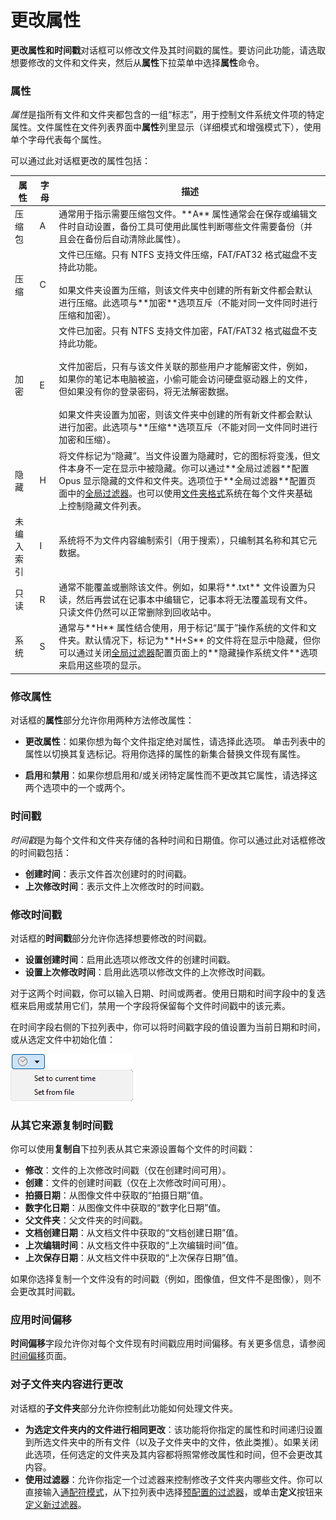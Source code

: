 # 更改属性

**更改属性和时间戳**对话框可以修改文件及其时间戳的属性。要访问此功能，请选取想要修改的文件和文件夹，然后从**属性**下拉菜单中选择**属性**命令。

### 属性

*属性*是指所有文件和文件夹都包含的一组“标志”，用于控制文件系统文件项的特定属性。文件属性在文件列表界面中**属性**列里显示（详细模式和增强模式下），使用单个字母代表每个属性。

可以通过此对话框更改的属性包括：

<table>
<thead>
<tr class="header">
<th>属性</th>
<th>字母</th>
<th>描述</th>
</tr>
</thead>
<tbody>
<tr class="odd">
<td>压缩包</td>
<td>A</td>
<td>通常用于指示需要压缩包文件。**A** 属性通常会在保存或编辑文件时自动设置，备份工具可使用此属性判断哪些文件需要备份（并且会在备份后自动清除此属性）。</td>
</tr>
<tr class="even">
<td>压缩</td>
<td>C</td>
<td>文件已压缩。只有 NTFS 支持文件压缩，FAT/FAT32 格式磁盘不支持此功能。<br />
<br />
如果文件夹设置为压缩，则该文件夹中创建的所有新文件都会默认进行压缩。此选项与**加密**选项互斥（不能对同一文件同时进行压缩和加密）。</td>
</tr>
<tr class="odd">
<td>加密</td>
<td>E</td>
<td>文件已加密。只有 NTFS 支持文件加密，FAT/FAT32 格式磁盘不支持此功能。<br />
<br />
文件加密后，只有与该文件关联的那些用户才能解密文件，例如，如果你的笔记本电脑被盗，小偷可能会访问硬盘驱动器上的文件，但如果没有你的登录密码，将无法解密数据。<br />
<br />
如果文件夹设置为加密，则该文件夹中创建的所有新文件都会默认进行加密。此选项与**压缩**选项互斥（不能对同一文件同时进行加密和压缩）。</td>
</tr>
<tr class="even">
<td>隐藏</td>
<td>H</td>
<td>将文件标记为“隐藏”。当文件设置为隐藏时，它的图标将变浅，但文件本身不一定在显示中被隐藏。你可以通过**全局过滤器**配置 Opus 显示隐藏的文件和文件夹。选项位于**全局过滤器**配置页面中的<a href="/preferences/preferences_categories/filtering_and_sorting/global_filters">全局过滤器</a>。也可以使用<a href="/basic_concepts/folder_options/folder_formats">文件夹格式</a>系统在每个文件夹基础上控制隐藏文件列表。</td>
</tr>
<tr class="odd">
<td>未编入索引</td>
<td>I</td>
<td>系统将不为文件内容编制索引（用于搜索），只编制其名称和其它元数据。</td>
</tr>
<tr class="even">
<td>只读</td>
<td>R</td>
<td>通常不能覆盖或删除该文件。例如，如果将**.txt** 文件设置为只读，然后再尝试在记事本中编辑它，记事本将无法覆盖现有文件。只读文件仍然可以正常删除到回收站中。</td>
</tr>
<tr class="odd">
<td>系统</td>
<td>S</td>
<td>通常与**H** 属性结合使用，用于标记“属于”操作系统的文件和文件夹。默认情况下，标记为**H+S** 的文件将在显示中隐藏，但你可以通过关闭<a href="/preferences/preferences_categories/filtering_and_sorting/global_filters">全局过滤器</a>配置页面上的**隐藏操作系统文件**选项来启用这些项的显示。</td>
</tr>
</tbody>
</table>

### 修改属性

对话框的**属性**部分允许你用两种方法修改属性：

- **更改属性**：如果你想为每个文件指定绝对属性，请选择此选项。
  单击列表中的属性以切换其复选标记。将用你选择的属性的新集合替换文件现有属性。

- **启用**和**禁用**：如果你想启用和/或关闭特定属性而不更改其它属性，请选择这两个选项中的一个或两个。

### 时间戳

*时间戳*是为每个文件和文件夹存储的各种时间和日期值。你可以通过此对话框修改的时间戳包括：

- **创建时间**：表示文件首次创建时的时间戳。
- **上次修改时间**：表示文件上次修改时的时间戳。

### 修改时间戳

对话框的**时间戳**部分允许你选择想要修改的时间戳。

- **设置创建时间**：启用此选项以修改文件的创建时间戳。
- **设置上次修改时间**：启用此选项以修改文件的上次修改时间戳。

对于这两个时间戳，你可以输入日期、时间或两者。使用日期和时间字段中的复选框来启用或禁用它们，禁用一个字段将保留每个文件时间戳中的该元素。

在时间字段右侧的下拉列表中，你可以将时间戳字段的值设置为当前日期和时间，或从选定文件中初始化值：

![](/Manual/images/media/13/timestamp_now.png)

### 从其它来源复制时间戳

你可以使用**复制自**下拉列表从其它来源设置每个文件的时间戳：

- **修改**：文件的上次修改时间戳（仅在创建时间可用）。
- **创建**：文件的创建时间戳（仅在上次修改时间可用）。
- **拍摄日期**：从图像文件中获取的“拍摄日期”值。
- **数字化日期**：从图像文件中获取的“数字化日期”值。
- **父文件夹**：父文件夹的时间戳。
- **文档创建日期**：从文档文件中获取的“文档创建日期”值。
- **上次编辑时间**：从文档文件中获取的“上次编辑时间”值。
- **上次保存日期**：从文档文件中获取的“上次保存日期”值。

如果你选择复制一个文件没有的时间戳（例如，图像值，但文件不是图像），则不会更改其时间戳。

### 应用时间偏移

**时间偏移**字段允许你对每个文件现有时间戳应用时间偏移。有关更多信息，请参阅[时间偏移](editing_metadata/time_shifting.zh.md)页面。

### 对子文件夹内容进行更改

对话框的**子文件夹**部分允许你控制此功能如何处理文件夹。

- **为选定文件夹内的文件进行相同更改**：该功能将你指定的属性和时间递归设置到所选文件夹中的所有文件（以及子文件夹中的文件，依此类推）。如果关闭此选项，任何选定的文件夹及其内容都将照常修改属性和时间，但不会更改其内容。
- **使用过滤器**：允许你指定一个过滤器来控制修改子文件夹内哪些文件。你可以直接输入[通配符模式](/Manual/reference/wildcard_reference/pattern_matching_syntax.zh.md)，从下拉列表中选择[预配置的过滤器](/Manual/preferences/preferences_categories/filtering_and_sorting/filters.zh.md)，或单击**定义**按钮来[定义新过滤器](filtered_operations/README.zh.md)。